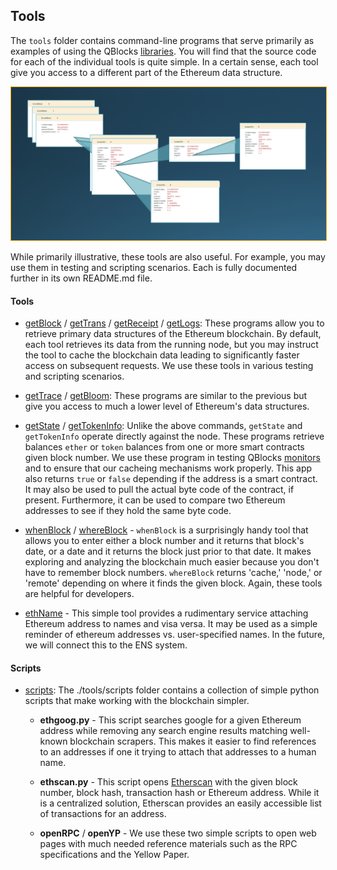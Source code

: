 ## Tools

The `tools` folder contains command-line programs that serve primarily as examples of using the QBlocks [libraries](../libs). You will find that the source code for each of the individual tools is quite simple. In a certain sense, each tool give you access to a different part of the Ethereum data structure.

<img src="../other/images/data_structures.png" style="border:1px orange solid">

While primarily illustrative, these tools are also useful. For example, you may use them in testing and scripting scenarios. Each is fully documented further in its own README.md file.

#### Tools

+ [getBlock](getBlock) / [getTrans](getTrans) / [getReceipt](getReceipt) / [getLogs](getLogs): These programs allow you to retrieve primary data structures of the Ethereum blockchain. By default, each tool retrieves its data from the running node, but you may instruct the tool to cache the blockchain data leading to significantly faster access on subsequent requests. We use these tools in various testing and scripting scenarios.

+ [getTrace](getTrace) / [getBloom](getBloom): These programs are similar to the previous but give you access to much a lower level of Ethereum's data structures.

+ [getState](getState) / [getTokenInfo](getTokenInfo): Unlike the above commands, `getState` and `getTokenInfo` operate directly against the node. These programs retrieve balances `ether` or `token` balances from one or more smart contracts given block number. We use these program in testing QBlocks [monitors](../monitors) and to ensure that our cacheing mechanisms work properly. This app also returns `true` or `false` depending if the address is a smart contract. It may also be used to pull the actual byte code of the contract, if present. Furthermore, it can be used to compare two Ethereum addresses to see if they hold the same byte code.

+ [whenBlock](whenBlock) / [whereBlock](whereBlock) - `whenBlock` is a surprisingly handy tool that allows you to enter either a block number and it returns that block's date, or a date and it returns the block just prior to that date. It makes exploring and analyzing the blockchain much easier because you don't have to remember block numbers. `whereBlock` returns 'cache,' 'node,' or 'remote' depending on where it finds the given block. Again, these tools are helpful for developers.

+ [ethName](ethName) - This simple tool provides a rudimentary service attaching Ethereum address to names and visa versa. It may be used as a simple reminder of ethereum addresses vs. user-specified names. In the future, we will connect this to the ENS system.

#### Scripts

+ [scripts](scripts): The ./tools/scripts folder contains a collection of simple python scripts that make working with the blockchain simpler.

    - **ethgoog.py** - This script searches google for a given Ethereum address while removing any search engine results matching well-known blockchain scrapers. This makes it easier to find references to an addresses if one it trying to attach that addresses to a human name.

    - **ethscan.py** - This script opens [Etherscan](http://etherscan.io) with the given block number, block hash, transaction hash or Ethereum address. While it is a centralized solution, Etherscan provides an easily accessible list of transactions for an address.

    - **openRPC** / **openYP** - We use these two simple scripts to open web pages with much needed reference materials such as the RPC specifications and the Yellow Paper.

